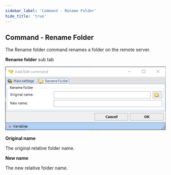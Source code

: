 ```yaml
---
sidebar_label: 'Command - Rename Folder'
hide_title: 'true'
---
```


## Command - Rename Folder

The Rename folder command renames a folder on the remote server.
 
**Rename folder** sub tab

![](../../../static/img/commandrenamefolder.png)

**Original name**

The original relative folder name.
 
**New name**

The new relative folder name.